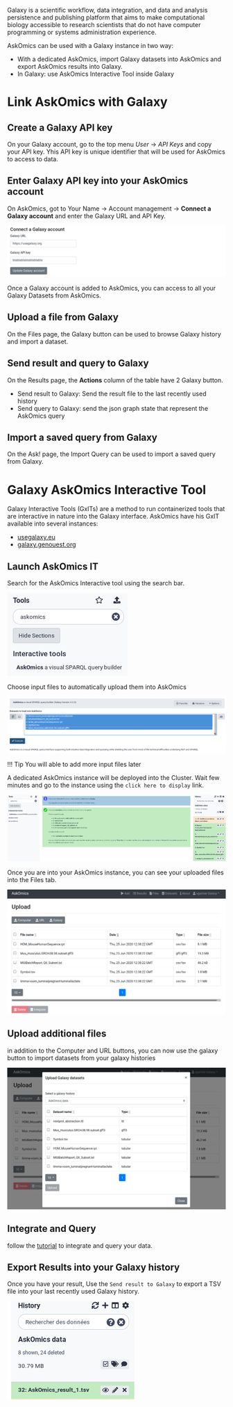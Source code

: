Galaxy is a scientific workflow, data integration, and data and analysis persistence and publishing platform that aims to make computational biology accessible to research scientists that do not have computer programming or systems administration experience.

AskOmics can be used with a Galaxy instance in two way:

- With a dedicated AskOmics, import Galaxy datasets into AskOmics and export AskOmics results into Galaxy.
- In Galaxy: use AskOmics Interactive Tool inside Galaxy

# Link AskOmics with Galaxy

## Create a Galaxy API key

On your Galaxy account, go to the top menu *User* → *API Keys* and copy your API key. Yhis API key is unique identifier that will be used for AskOmics to access to data.



## Enter Galaxy API key into your AskOmics account

On AskOmics, got to <navbar><i class="fa fa-user"></i> Your Name</navbar> → <navbar><i class="fa fa-cog"></i> Account management</navbar> → **Connect a Galaxy account** and enter the Galaxy URL and API Key.

![askogalaxy](img/askogalaxy.png)

Once a Galaxy account is added to AskOmics, you can access to all your Galaxy Datasets from AskOmics.

## Upload a file from Galaxy

On the <navbar><i class="fa fa-file"></i> Files</navbar> page, the <btn><i class="fa fa-upload"></i> Galaxy</btn> button can be used to browse Galaxy history and import a dataset.

## Send result and query to Galaxy

On the <navbar><i class="fa fa-tasks"></i> Results</navbar> page, the **Actions** column of the table have 2 Galaxy button.

- Send result to Galaxy: Send the result file to the last recently used history
- Send query to Galaxy: send the json graph state that represent the AskOmics query

## Import a saved query from Galaxy

On the <navbar><i class="fa fa-play"></i> Ask!</navbar> page, the <btn><i class="fa fa-upload"></i> Import Query</btn> can be used to import a saved query from Galaxy.




# Galaxy AskOmics Interactive Tool


Galaxy Interactive Tools (GxITs) are a method to run containerized tools that are interactive in nature into the Galaxy interface. AskOmics have his GxIT available into several instances:

- [usegalaxy.eu](https://usegalaxy.eu)
- [galaxy.genouest.org](https://galaxy.genouest.org)

## Launch AskOmics IT

Search for the AskOmics Interactive tool using the search bar.

![Search a Galaxy Tool](img/galaxy_search_tool.png)


Choose input files to automatically upload them into AskOmics

![Input files](img/galaxy_input_data.png)

!!! Tip
    You will able to add more input files later

A dedicated AskOmics instance will be deployed into the Cluster. Wait few minutes and go to the instance using the `click here to display` link.

![Galaxy](img/galaxy_execute_it.png)

Once you are into your AskOmics instance, you can see your uploaded files into the <navbar><i class="fa fa-file"></i> Files</navbar> tab.

![Galaxy](img/galaxy_askomics_files.png)

## Upload additional files

in addition to the <navbar><i class="fa fa-upload"></i> Computer</navbar> and <navbar><i class="fa fa-upload"></i> URL</navbar> buttons, you can now use the <navbar><i class="fa fa-upload"></i> galaxy</navbar> button to import datasets from your galaxy histories


![Galaxy](img/galaxy_import_from_galaxy.png)

## Integrate and Query

follow the [tutorial](/tutorial#data-integration) to integrate and query your data.

## Export Results into your Galaxy history

Once you have your result, Use the `Send result to Galaxy` to export a TSV file into your last recently used Galaxy history.

![Galaxy](img/galaxy_history_result.png)



